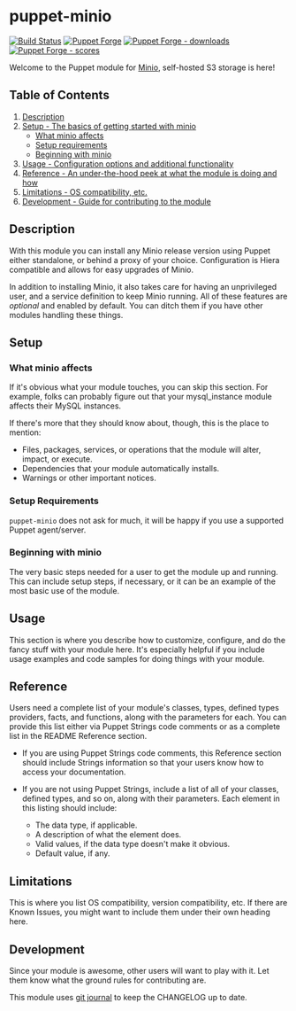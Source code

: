 # puppet-minio

[![Build Status][build-shield]][build-status]
[![Puppet Forge][forge-shield]][forge-minio]
[![Puppet Forge - downloads][forge-shield-dl]][forge-minio]
[![Puppet Forge - scores][forge-shield-sc]][forge-minio]

Welcome to the Puppet module for [Minio][minio], self-hosted S3 storage is here!

## Table of Contents

1. [Description](#description)
2. [Setup - The basics of getting started with minio](#setup)
    * [What minio affects](#what-minio-affects)
    * [Setup requirements](#setup-requirements)
    * [Beginning with minio](#beginning-with-minio)
3. [Usage - Configuration options and additional functionality](#usage)
4. [Reference - An under-the-hood peek at what the module is doing and how](#reference)
5. [Limitations - OS compatibility, etc.](#limitations)
6. [Development - Guide for contributing to the module](#development)

## Description

With this module you can install any Minio release version using Puppet either
standalone, or behind a proxy of your choice. Configuration is Hiera compatible
and allows for easy upgrades of Minio.

In addition to installing Minio, it also takes care for having an unprivileged
user, and a service definition to keep Minio running. All of these features are
_optional_ and enabled by default. You can ditch them if you have other modules
handling these things.

## Setup

### What minio affects

If it's obvious what your module touches, you can skip this section. For example,
folks can probably figure out that your mysql_instance module affects their MySQL
instances.

If there's more that they should know about, though, this is the place to mention:

* Files, packages, services, or operations that the module will alter, impact,
  or execute.
* Dependencies that your module automatically installs.
* Warnings or other important notices.

### Setup Requirements

`puppet-minio` does not ask for much, it will be happy if you use a supported
Puppet agent/server.

### Beginning with minio

The very basic steps needed for a user to get the module up and running. This
can include setup steps, if necessary, or it can be an example of the most basic
use of the module.

## Usage

This section is where you describe how to customize, configure, and do the fancy
stuff with your module here. It's especially helpful if you include usage examples
and code samples for doing things with your module.

## Reference

Users need a complete list of your module's classes, types, defined types
providers, facts, and functions, along with the parameters for each. You can
provide this list either via Puppet Strings code comments or as a complete list
in the README Reference section.

* If you are using Puppet Strings code comments, this Reference section should
  include Strings information so that your users know how to access your
  documentation.

* If you are not using Puppet Strings, include a list of all of your classes,
  defined types, and so on, along with their parameters. Each element in this
  listing should include:

  * The data type, if applicable.
  * A description of what the element does.
  * Valid values, if the data type doesn't make it obvious.
  * Default value, if any.

## Limitations

This is where you list OS compatibility, version compatibility, etc. If there
are Known Issues, you might want to include them under their own heading here.

## Development

Since your module is awesome, other users will want to play with it. Let them
know what the ground rules for contributing are.

This module uses [git journal][git-journal] to keep the CHANGELOG up to date.

[build-status]: https://travis-ci.org/kogitoapp/puppet-minio
[build-shield]: https://travis-ci.org/kogitoapp/puppet-minio.png?branch=master
[forge-minio]: https://forge.puppetlabs.com/kogitoapp/minio
[forge-shield]: https://img.shields.io/puppetforge/v/kogitoapp/minio.svg
[forge-shield-dl]: https://img.shields.io/puppetforge/dt/kogitoapp/minio.svg
[forge-shield-sc]: https://img.shields.io/puppetforge/f/kogitoapp/minio.svg

[minio]: https://minio.io/
[git-journal]: https://github.com/saschagrunert/git-journal
